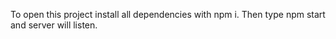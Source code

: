 To open this project install all dependencies with npm i. Then type npm start and server will listen.